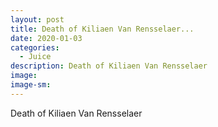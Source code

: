 ```yaml
---
layout: post
title: Death of Kiliaen Van Rensselaer...
date: 2020-01-03
categories: 
  - Juice
description: Death of Kiliaen Van Rensselaer
image: 
image-sm: 
---
```

Death of Kiliaen Van Rensselaer